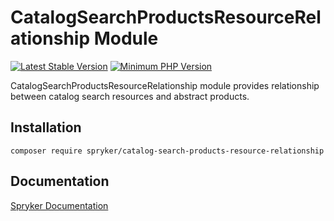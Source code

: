 # CatalogSearchProductsResourceRelationship Module
[![Latest Stable Version](https://poser.pugx.org/spryker/catalog-search-products-resource-relationship/v/stable.svg)](https://packagist.org/packages/spryker/catalog-search-products-resource-relationship)
[![Minimum PHP Version](https://img.shields.io/badge/php-%3E%3D%208.0-8892BF.svg)](https://php.net/)

CatalogSearchProductsResourceRelationship module provides relationship between catalog search resources and abstract products.

## Installation

```
composer require spryker/catalog-search-products-resource-relationship
```

## Documentation

[Spryker Documentation](https://docs.spryker.com)
